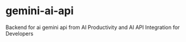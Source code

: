 # gemini-ai-api
Backend for ai gemini api from AI Productivity and AI API Integration for Developers
